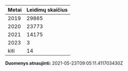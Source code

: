 | Metai | Leidimų skaičius |
|-------| ---------------- |
| 2019 | 29865 |
| 2020 | 23773 |
| 2021 | 14175 |
| 2023 | 3 |
| kiti | 14 |

**Duomenys atnaujinti:** 2021-05-23T09:05:11.411703430Z